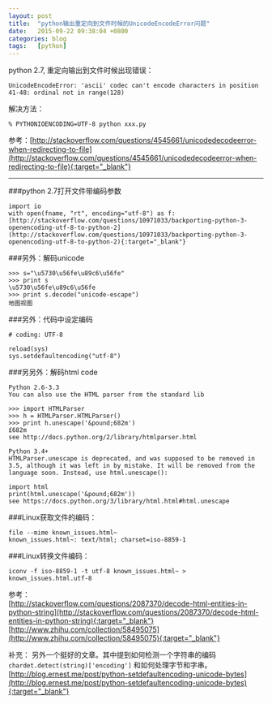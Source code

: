 ```yaml
---
layout: post
title:  "python输出重定向到文件时候的UnicodeEncodeError问题"
date:   2015-09-22 09:38:04 +0800
categories: blog
tags:   [python]
---
```

python 2.7, 重定向输出到文件时候出现错误：

    UnicodeEncodeError: 'ascii' codec can't encode characters in position 41-48: ordinal not in range(128)

解决方法：

    % PYTHONIOENCODING=UTF-8 python xxx.py

参考：[http://stackoverflow.com/questions/4545661/unicodedecodeerror-when-redirecting-to-file](http://stackoverflow.com/questions/4545661/unicodedecodeerror-when-redirecting-to-file){:target="_blank"}

---

###python 2.7打开文件带编码参数

    import io
    with open(fname, "rt", encoding="utf-8") as f:
    [http://stackoverflow.com/questions/10971033/backporting-python-3-openencoding-utf-8-to-python-2](http://stackoverflow.com/questions/10971033/backporting-python-3-openencoding-utf-8-to-python-2){:target="_blank"}

###另外：解码unicode

    >>> s="\u5730\u56fe\u89c6\u56fe"
    >>> print s
    \u5730\u56fe\u89c6\u56fe
    >>> print s.decode("unicode-escape")
    地图视图

###另外：代码中设定编码

    # coding: UTF-8

    reload(sys)
    sys.setdefaultencoding("utf-8")

###另另外：解码html code

    Python 2.6-3.3
    You can also use the HTML parser from the standard lib

    >>> import HTMLParser
    >>> h = HTMLParser.HTMLParser()
    >>> print h.unescape('&pound;682m')
    £682m
    see http://docs.python.org/2/library/htmlparser.html

    Python 3.4+
    HTMLParser.unescape is deprecated, and was supposed to be removed in 3.5, although it was left in by mistake. It will be removed from the language soon. Instead, use html.unescape():

    import html
    print(html.unescape('&pound;682m'))
    see https://docs.python.org/3/library/html.html#html.unescape

###Linux获取文件的编码：

    file --mime known_issues.html~
    known_issues.html~: text/html; charset=iso-8859-1

###Linux转换文件编码：

    iconv -f iso-8859-1 -t utf-8 known_issues.html~ > known_issues.html.utf-8

参考：             
[http://stackoverflow.com/questions/2087370/decode-html-entities-in-python-string](http://stackoverflow.com/questions/2087370/decode-html-entities-in-python-string){:target="_blank"}          
[http://www.zhihu.com/collection/58495075](http://www.zhihu.com/collection/58495075){:target="_blank"}

补充：
另外一个挺好的文章。其中提到如何检测一个字符串的编码`chardet.detect(string)['encoding']` 和如何处理字节和字串。         
[http://blog.ernest.me/post/python-setdefaultencoding-unicode-bytes](http://blog.ernest.me/post/python-setdefaultencoding-unicode-bytes){:target="_blank"}